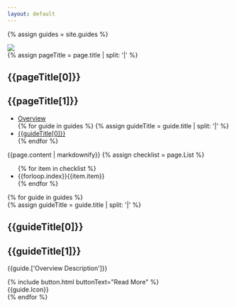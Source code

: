 ```yaml
---
layout: default
---
```


{% assign guides = site.guides %}
<section id="pageBanner">
  <div class="flex page--banner" style="background-color:{{page.['Page Banner Colour']}}">
    <div class="flex__leftCol"></div>
    <div class="flex__mainCol">
      <img src="/docs/{{page.['Page Banner Image']}}">
    </div>
    <div class="flex__rightCol"></div>
  </div>
</section>
<section id="pageTitle">
  <div class="flex page--title">
    <div class="flex__leftCol"></div>
    <div class="flex__mainCol">
      {% assign pageTitle = page.title | split: '|' %}
      <h1>{{pageTitle[0]}}</h1>
      <h1 class="secondary">{{pageTitle[1]}}</h1>
    </div>
    <div class="flex__rightCol"></div>
  </div>
</section>
<section id="pageDescription">
  <div class="flex">
    <div class="flex__leftCol">
      <ul class="section__menu">
        <li class="active"><a href="/docs/">Overview</a></li>
        {% for guide in guides %}
          {% assign guideTitle = guide.title | split: '|' %}
          <li><a href="/docs{{guide.url}}">{{guideTitle[0]}}</a></li>
        {% endfor %}
      </ul>
    </div>
    <div class="flex__mainCol overview--introduction">
      {{page.content | markdownify}}
      {% assign checklist = page.List %}
      <ul class="page--checklist">
        {% for item in checklist %}
          <li><span class="page__checklist-number">{{forloop.index}}</span><span class="page__checklist-title">{{item.item}}</span></li>
        {% endfor %}
      </ul>
    </div>
    <div class="flex__rightCol"></div>
  </div>
</section>
{% for guide in guides %}
  <section id="pageGuides">
    <div class="flex page--guides guide--{{guide.Colours}}">
      <a class="guide__link window__link" href="/docs{{guide.url}}"></a>
      <div class="flex__leftCol"></div>
      <div class="flex__mainCol">
        <div class="guide__inner-content">
        {% assign guideTitle = guide.title | split: '|' %}
        <h1>{{guideTitle[0]}}</h1>
        <h1 class="secondary">{{guideTitle[1]}}</h1>
        <p>{{guide.['Overview Description']}}</p>
        {% include button.html buttonText="Read More" %}
        </div>
      </div>
      <div class="flex__rightCol">
        <span class="js-guide-icons">
          {{guide.Icon}}
        </span>
      </div>
    </div>
  </section>
{% endfor %}
